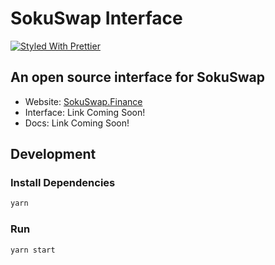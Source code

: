 # SokuSwap Interface

[![Styled With Prettier](https://img.shields.io/badge/code_style-prettier-ff69b4.svg)](https://prettier.io/)

## An open source interface for SokuSwap

-   Website: [SokuSwap.Finance](https://sokuwap.finance/)
-   Interface: Link Coming Soon!
-   Docs: Link Coming Soon!

## Development

### Install Dependencies

```bash
yarn
```

### Run

```bash
yarn start
```
